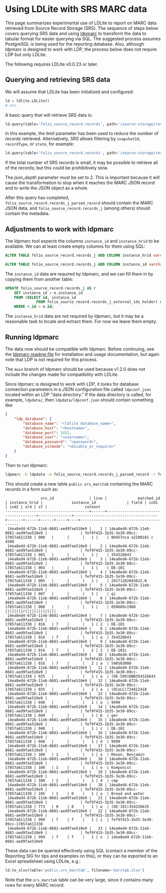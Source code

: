 Using LDLite with SRS MARC data
===============================

This page summarizes experimental use of LDLite to report on MARC data
retrieved from Source Record Storage (SRS).  The sequence of steps
below covers querying SRS data and using
[ldpmarc](https://github.com/library-data-platform/ldpmarc) to
transform the data to tabular format for easier querying via SQL.  The
suggested process assumes PostgreSQL is being used for the reporting
database.  Also, although ldpmarc is designed to work with LDP, the
process below does not require LDP but only LDLite.

The following requires LDLite v0.0.23 or later.


Querying and retrieving SRS data
--------------------------------

We will assume that LDLite has been initialized and configured:

```python
ld = ldlite.LDLite()
# etc.
```

A basic query that will retrieve SRS data is:

```python
ld.query(table='folio_source_record.records', path='/source-storage/records', json_depth=2, limit=1000)
```

In this example, the *limit* parameter has been used to reduce the
number of records retrieved.  Alternatively, SRS allows filtering by
`snapshotId`, `recordType`, or `state`, for example:

```python
ld.query(table='folio_source_record.records', path='/source-storage/records', query={'state': 'OLD'}, json_depth=2)
```

If the total number of SRS records is small, it may be possible to
retrieve all of the records; but this could be prohibitively slow.

The *json_depth* parameter must be set to 2.  This is important
because it will cause the transformation to stop when it reaches the
MARC JSON record and to write the JSON object as a whole.

After this query has completed,
`folio_source_record.records_j_parsed_record` should contain the MARC
JSON data, and `folio_source_record.records_j` (among others) should
contain the metadata.


Adjustments to work with ldpmarc
--------------------------------

The ldpmarc tool expects the columns `instance_id` and `instance_hrid`
to be available.  We can at least create empty columns for them using
SQL:

```sql
ALTER TABLE folio_source_record.records_j ADD COLUMN instance_hrid varchar(32);

ALTER TABLE folio_source_record.records_j ADD COLUMN instance_id varchar(36);
```

The `instance_id` data are required by ldpmarc, and we can fill them
in by copying them from another table:

```sql
UPDATE folio_source_record.records_j AS r
    SET instance_id = e.instance_id
    FROM (SELECT id, instance_id
              FROM folio_source_record.records_j_external_ids_holder) AS e
    WHERE r.id = e.id;
```

The `instance_hrid` data are not required by ldpmarc, but it may be a
reasonable task to locate and extract them.  For now we leave them
empty.


Running ldpmarc
---------------

The data now should be compatible with ldpmarc.  Before continuing,
see the [ldpmarc readme
file](https://github.com/library-data-platform/ldpmarc/blob/main/README.md)
for installation and usage documentation, but again note that LDP is
not required for this process.

The `main` branch of ldpmarc should be used because v1.2.0 does not
include the changes made for compatibility with LDLite.

Since ldpmarc is designed to work with LDP, it looks for database
connection parameters in a JSON configuration file called
`ldpconf.json` located within an LDP "data directory."  If the data
directory is called, for example, `ldpdata/`, then
`ldpdata/ldpconf.json` should contain something like:

```json
{
    "ldp_database": {
        "database_name": "<ldlite_database_name>",
        "database_host": "<hostname>",
        "database_port": 5432,
        "database_user": "<username>",
        "database_password": "<password>",
        "database_sslmode": "<disable_or_require>"
    }
}
```

Then to run ldpmarc:

```bash
ldpmarc -D ldpdata -m folio_source_record.records_j_parsed_record -r folio_source_record.records_j -j content
```

This should create a new table `public.srs_marctab` containing the
MARC records in a form such as:

```
                srs_id                | line |              matched_id              | instance_hrid |             instance_id              | field | ind1 | ind2 | ord | sf |                 content
--------------------------------------+------+--------------------------------------+---------------+--------------------------------------+-------+------+------+-----+----+------------------------------------------
 14ea8ed4-672b-11eb-8681-aed9fae510e9 |    1 | 14ea8ed4-672b-11eb-8681-aed9fae510e9 |               | fef9f415-1b35-3e30-89cc-17857a611338 | 000   |      |      |   1 |    | 00457nca a2200181 c 4500
 14ea8ed4-672b-11eb-8681-aed9fae510e9 |    2 | 14ea8ed4-672b-11eb-8681-aed9fae510e9 |               | fef9f415-1b35-3e30-89cc-17857a611338 | 001   |      |      |   1 |    | 354326643
 14ea8ed4-672b-11eb-8681-aed9fae510e9 |    3 | 14ea8ed4-672b-11eb-8681-aed9fae510e9 |               | fef9f415-1b35-3e30-89cc-17857a611338 | 003   |      |      |   1 |    | DE-101
 14ea8ed4-672b-11eb-8681-aed9fae510e9 |    4 | 14ea8ed4-672b-11eb-8681-aed9fae510e9 |               | fef9f415-1b35-3e30-89cc-17857a611338 | 005   |      |      |   1 |    | 20171202045622.0
 14ea8ed4-672b-11eb-8681-aed9fae510e9 |    5 | 14ea8ed4-672b-11eb-8681-aed9fae510e9 |               | fef9f415-1b35-3e30-89cc-17857a611338 | 007   |      |      |   1 |    | q|
 14ea8ed4-672b-11eb-8681-aed9fae510e9 |    6 | 14ea8ed4-672b-11eb-8681-aed9fae510e9 |               | fef9f415-1b35-3e30-89cc-17857a611338 | 008   |      |      |   1 |    | 050609s1980    ||||||||r||||||||||||||
 14ea8ed4-672b-11eb-8681-aed9fae510e9 |    7 | 14ea8ed4-672b-11eb-8681-aed9fae510e9 |               | fef9f415-1b35-3e30-89cc-17857a611338 | 016   | 7    |      |   1 | 2  | DE-101
 14ea8ed4-672b-11eb-8681-aed9fae510e9 |    8 | 14ea8ed4-672b-11eb-8681-aed9fae510e9 |               | fef9f415-1b35-3e30-89cc-17857a611338 | 016   | 7    |      |   1 | a  | 354326643
 14ea8ed4-672b-11eb-8681-aed9fae510e9 |    9 | 14ea8ed4-672b-11eb-8681-aed9fae510e9 |               | fef9f415-1b35-3e30-89cc-17857a611338 | 016   | 7    |      |   2 | 2  | DE-101c
 14ea8ed4-672b-11eb-8681-aed9fae510e9 |   10 | 14ea8ed4-672b-11eb-8681-aed9fae510e9 |               | fef9f415-1b35-3e30-89cc-17857a611338 | 016   | 7    |      |   2 | a  | 596503000
 14ea8ed4-672b-11eb-8681-aed9fae510e9 |   11 | 14ea8ed4-672b-11eb-8681-aed9fae510e9 |               | fef9f415-1b35-3e30-89cc-17857a611338 | 035   |      |      |   1 | a  | (DE-599)DNB354326643
 14ea8ed4-672b-11eb-8681-aed9fae510e9 |   12 | 14ea8ed4-672b-11eb-8681-aed9fae510e9 |               | fef9f415-1b35-3e30-89cc-17857a611338 | 035   |      |      |   2 | a  | (OCoLC)724812418
 14ea8ed4-672b-11eb-8681-aed9fae510e9 |   13 | 14ea8ed4-672b-11eb-8681-aed9fae510e9 |               | fef9f415-1b35-3e30-89cc-17857a611338 | 040   |      |      |   1 | a  | 9999
 14ea8ed4-672b-11eb-8681-aed9fae510e9 |   14 | 14ea8ed4-672b-11eb-8681-aed9fae510e9 |               | fef9f415-1b35-3e30-89cc-17857a611338 | 040   |      |      |   1 | b  | ger
 14ea8ed4-672b-11eb-8681-aed9fae510e9 |   15 | 14ea8ed4-672b-11eb-8681-aed9fae510e9 |               | fef9f415-1b35-3e30-89cc-17857a611338 | 040   |      |      |   1 | c  | DE-101
 14ea8ed4-672b-11eb-8681-aed9fae510e9 |   16 | 14ea8ed4-672b-11eb-8681-aed9fae510e9 |               | fef9f415-1b35-3e30-89cc-17857a611338 | 040   |      |      |   1 | d  | 9999
 14ea8ed4-672b-11eb-8681-aed9fae510e9 |   17 | 14ea8ed4-672b-11eb-8681-aed9fae510e9 |               | fef9f415-1b35-3e30-89cc-17857a611338 | 100   | 1    |      |   1 | a  | Mason, Benjamin
 14ea8ed4-672b-11eb-8681-aed9fae510e9 |   18 | 14ea8ed4-672b-11eb-8681-aed9fae510e9 |               | fef9f415-1b35-3e30-89cc-17857a611338 | 100   | 1    |      |   1 | e  | Komponist
 14ea8ed4-672b-11eb-8681-aed9fae510e9 |   19 | 14ea8ed4-672b-11eb-8681-aed9fae510e9 |               | fef9f415-1b35-3e30-89cc-17857a611338 | 100   | 1    |      |   1 | 4  | cmp
 14ea8ed4-672b-11eb-8681-aed9fae510e9 |   20 | 14ea8ed4-672b-11eb-8681-aed9fae510e9 |               | fef9f415-1b35-3e30-89cc-17857a611338 | 245   | 1    | 0    |   1 | a  | Bread and water
 14ea8ed4-672b-11eb-8681-aed9fae510e9 |   21 | 14ea8ed4-672b-11eb-8681-aed9fae510e9 |               | fef9f415-1b35-3e30-89cc-17857a611338 | 773   | 0    | 8    |   1 | w  | (DE-101)354326635
 14ea8ed4-672b-11eb-8681-aed9fae510e9 |   22 | 14ea8ed4-672b-11eb-8681-aed9fae510e9 |               | fef9f415-1b35-3e30-89cc-17857a611338 | 999   | f    | f    |   1 | i  | fef9f415-1b35-3e30-89cc-17857a611338
 14ea8ed4-672b-11eb-8681-aed9fae510e9 |   23 | 14ea8ed4-672b-11eb-8681-aed9fae510e9 |               | fef9f415-1b35-3e30-89cc-17857a611338 | 999   | f    | f    |   1 | s  | 14ea8ed4-672b-11eb-8681-aed9fae510e9
```

These data can be queried effectively using SQL (contact a member of
the Reporting SIG for tips and examples on this), or they can be
exported to an Excel spreadsheet using LDLite, e.g.:

```python
ld.to_xlsx(table='public.srs_marctab', filename='marctab.xlsx')
```

Note that the `srs_marctab` table can be very large, since it contains
many rows for every MARC record.

